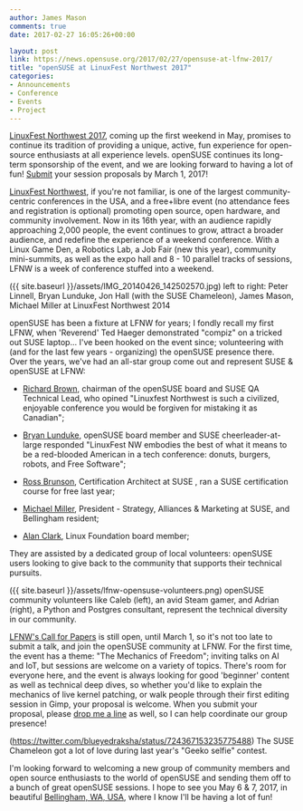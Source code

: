 ```yaml
---
author: James Mason
comments: true
date: 2017-02-27 16:05:26+00:00

layout: post
link: https://news.opensuse.org/2017/02/27/opensuse-at-lfnw-2017/
title: "openSUSE at LinuxFest Northwest 2017"
categories:
- Announcements
- Conference
- Events
- Project
---
```

[LinuxFest Northwest 2017](https://www.linuxfestnorthwest.org/2017), coming up the first weekend in May, promises to continue its tradition of providing a unique, active, fun experience for open-source enthusiasts at all experience levels. openSUSE continues its long-term sponsorship of the event, and we are looking forward to having a lot of fun! [Submit](https://www.linuxfestnorthwest.org/2017/submit-session) your session proposals by March 1, 2017!

<!-- more -->

[LinuxFest Northwest](https://www.linuxfestnorthwest.org/2017/about), if you're not familiar, is one of the largest community-centric conferences in the USA, and a free+libre event (no attendance fees and registration is optional) promoting open source, open hardware, and community involvement. Now in its 16th year, with an audience rapidly approaching 2,000 people, the event continues to grow, attract a broader audience, and redefine the experience of a weekend conference. With a Linux Game Den, a Robotics Lab, a Job Fair (new this year), community mini-summits, as well as the expo hall and 8 - 10 parallel tracks of sessions, LFNW is a week of conference stuffed into a weekend.



({{ site.baseurl }}/assets/IMG_20140426_142502570.jpg) left to right: Peter Linnell, Bryan Lunduke, Jon Hall (with the SUSE Chameleon), James Mason, Michael Miller at LinuxFest Northwest 2014

openSUSE has been a fixture at LFNW for years; I fondly recall my first LFNW, when 'Reverend' Ted Haeger demonstrated "compiz" on a tricked out SUSE laptop... I've been hooked on the event since; volunteering with (and for the last few years - organizing) the openSUSE presence there. Over the years, we've had an all-star group come out and represent SUSE & openSUSE at LFNW:



 	
  * [Richard Brown](https://rootco.de/aboutme/), chairman of the openSUSE board and SUSE QA Technical Lead, who opined "Linuxfest Northwest is such a civilized, enjoyable conference you would be forgiven for mistaking it as Canadian";

 	
  * [Bryan Lunduke](http://lunduke.com/), openSUSE board member and SUSE cheerleader-at-large responded "LinuxFest NW embodies the best of what it means to be a red-blooded American in a tech conference: donuts, burgers, robots, and Free Software";

 	
  * [Ross Brunson](https://www.linkedin.com/in/rossbrunson), Certification Architect at SUSE , ran a SUSE certification course for free last year;

 	
  * [Michael Miller](https://twitter.com/michaelwmiller), President - Strategy, Alliances & Marketing at SUSE, and Bellingham resident;

 	
  * [Alan Clark](https://www.linkedin.com/in/alanhclark), Linux Foundation board member;


They are assisted by a dedicated group of local volunteers: openSUSE users looking to give back to the community that supports their technical pursuits.



({{ site.baseurl }}/assets/lfnw-opensuse-volunteers.png) openSUSE community volunteers like Caleb (left), an avid Steam gamer, and Adrian (right), a Python and Postgres consultant, represent the technical diversity in our community.

[LFNW's Call for Papers](https://www.linuxfestnorthwest.org/2017/submit-session) is still open, until March 1, so it's not too late to submit a talk, and join the openSUSE community at LFNW. For the first time, the event has a theme: "The Mechanics of Freedom"; inviting talks on AI and IoT, but sessions are welcome on a variety of topics. There's room for everyone here, and the event is always looking for good 'beginner' content as well as technical deep dives, so whether you'd like to explain the mechanics of live kernel patching, or walk people through their first editing session in Gimp, your proposal is welcome. When you submit your proposal, please [drop me a line](mailto:bear454@opensuse.org?subject=LFNW2017) as well, so I can help coordinate our group presence!



(https://twitter.com/blueyedraksha/status/724367153235775488) The SUSE Chameleon got a lot of love during last year's "Geeko selfie" contest.

I'm looking forward to welcoming a new group of community members and open source enthusiasts to the world of openSUSE and sending them off to a bunch of great openSUSE sessions. I hope to see you May 6 & 7, 2017, in beautiful [Bellingham, WA, USA](https://www.linuxfestnorthwest.org/2017/travel), where I know I'll be having a lot of fun!		
